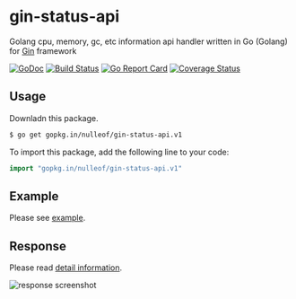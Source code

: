 # gin-status-api

Golang cpu, memory, gc, etc information api handler written in Go (Golang) for [Gin](https://github.com/gin-gonic/gin) framework

[![GoDoc](https://godoc.org/github.com/nulleof/gin-status-api?status.svg)](https://godoc.org/github.com/nulleof/gin-status-api) [![Build Status](https://travis-ci.org/nulleof/gin-status-api.svg?branch=master)](https://travis-ci.org/nulleof/gin-status-api) [![Go Report Card](https://goreportcard.com/badge/github.com/nulleof/gin-status-api)](https://goreportcard.com/report/github.com/nulleof/gin-status-api) [![Coverage Status](https://coveralls.io/repos/github/nulleof/gin-status-api/badge.svg?branch=master)](https://coveralls.io/github/nulleof/gin-status-api?branch=master)

## Usage

Downladn this package.

```bash
$ go get gopkg.in/nulleof/gin-status-api.v1
```

To import this package, add the following line to your code:

```go
import "gopkg.in/nulleof/gin-status-api.v1"
```

## Example

Please see [example](example/server.go).

## Response

Please read [detail information](https://github.com/fukata/golang-stats-api-handler#toc3).

![response screenshot](screenshot/response.png)
